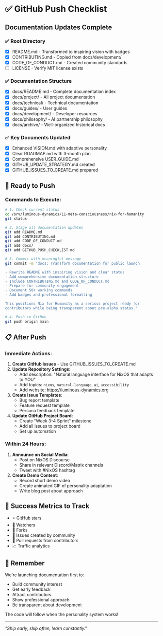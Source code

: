 # ✅ GitHub Push Checklist

## Documentation Updates Complete

### ✅ Root Directory
- [x] README.md - Transformed to inspiring vision with badges
- [x] CONTRIBUTING.md - Copied from docs/development/
- [x] CODE_OF_CONDUCT.md - Created community standards
- [ ] LICENSE - Verify MIT license exists

### ✅ Documentation Structure
- [x] docs/README.md - Complete documentation index
- [x] docs/project/ - All project documentation
- [x] docs/technical/ - Technical documentation
- [x] docs/guides/ - User guides
- [x] docs/development/ - Developer resources
- [x] docs/philosophy/ - AI partnership philosophy
- [x] docs/archive/ - Well-organized historical docs

### ✅ Key Documents Updated
- [x] Enhanced VISION.md with adaptive personality
- [x] Clear ROADMAP.md with 3-month plan
- [x] Comprehensive USER_GUIDE.md
- [x] GITHUB_UPDATE_STRATEGY.md created
- [x] GITHUB_ISSUES_TO_CREATE.md prepared

## 🚀 Ready to Push

### Commands to Execute:
```bash
# 1. Check current status
cd /srv/luminous-dynamics/11-meta-consciousness/nix-for-humanity
git status

# 2. Stage all documentation updates
git add README.md
git add CONTRIBUTING.md
git add CODE_OF_CONDUCT.md
git add docs/
git add GITHUB_PUSH_CHECKLIST.md

# 3. Commit with meaningful message
git commit -m "docs: Transform documentation for public launch

- Rewrite README with inspiring vision and clear status
- Add comprehensive documentation structure
- Include CONTRIBUTING.md and CODE_OF_CONDUCT.md
- Prepare for community engagement
- Document 50+ working commands
- Add badges and professional formatting

This positions Nix for Humanity as a serious project ready for
contributors while being transparent about pre-alpha status."

# 4. Push to GitHub
git push origin main
```

## 📋 After Push

### Immediate Actions:
1. **Create GitHub Issues** - Use GITHUB_ISSUES_TO_CREATE.md
2. **Update Repository Settings**:
   - Add description: "Natural language interface for NixOS that adapts to YOU"
   - Add topics: `nixos`, `natural-language`, `ai`, `accessibility`
   - Add website: https://luminous-dynamics.org
3. **Create Issue Templates**:
   - Bug report template
   - Feature request template
   - Persona feedback template
4. **Update GitHub Project Board**:
   - Create "Week 3-4 Sprint" milestone
   - Add all issues to project board
   - Set up automation

### Within 24 Hours:
1. **Announce on Social Media**:
   - Post on NixOS Discourse
   - Share in relevant Discord/Matrix channels
   - Tweet with #NixOS hashtag
2. **Create Demo Content**:
   - Record short demo video
   - Create animated GIF of personality adaptation
   - Write blog post about approach

## 🎯 Success Metrics to Track

- ⭐ GitHub stars
- 👀 Watchers
- 🍴 Forks
- 💬 Issues created by community
- 🤝 Pull requests from contributors
- 📈 Traffic analytics

## 🌟 Remember

We're launching documentation first to:
- Build community interest
- Get early feedback
- Attract contributors
- Show professional approach
- Be transparent about development

The code will follow when the personality system works!

---

*"Ship early, ship often, learn constantly."*
